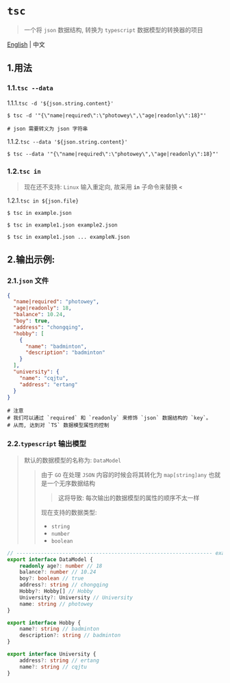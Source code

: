 # `tsc`
> 一个将 `json` 数据结构, 转换为 `typescript` 数据模型的转换器的项目
>


[English](./README.md) | 中文

## 1.用法

### 1.1.`tsc --data`

1.1.1.`tsc -d '${json.string.content}'`

```shell
$ tsc -d '"{\"name|required\":\"photowey\",\"age|readonly\":18}"'
    
# json 需要转义为 json 字符串
```

1.1.2.`tsc --data '${json.string.content}'`

```shell
$ tsc --data '"{\"name|required\":\"photowey\",\"age|readonly\":18}"'
```

### 1.2.`tsc in`

> 现在还不支持: `Linux` 输入重定向, 故采用 **`in`** 子命令来替换 **`<`**

1.2.1.`tsc in ${json.file}`

```shell
$ tsc in example.json

$ tsc in example1.json example2.json

$ tsc in example1.json ... exampleN.json
```

## 2.输出示例:

### 2.1.`json` 文件

```json
{
  "name|required": "photowey",
  "age|readonly": 18,
  "balance": 10.24,
  "boy": true,
  "address": "chongqing",
  "hobby": [
    {
      "name": "badminton",
      "description": "badminton"
    }
  ],
  "university": {
    "name": "cqjtu",
    "address": "ertang"
  }
}
```

```shell
# 注意
# 我们可以通过 `required` 和 `readonly` 来修饰 `json` 数据结构的 `key`。
# 从而, 达到对 `TS` 数据模型属性的控制
```

### 2.2.`typescript` 输出模型

> 默认的数据模型的名称为: `DataModel`
>
> > 由于 `GO` 在处理 `JSON` 内容的时候会将其转化为 `map[string]any` 也就是一个无序数据结构
> >
> > > 这将导致: 每次输出的数据模型的属性的顺序不太一样
> >
> > 现在支持的数据类型:
> >
> > - `string`
> > - `number`
> > - `boolean`

```typescript
// ---------------------------------------------------------------- example.json
export interface DataModel {
    readonly age?: number // 18
    balance?: number // 10.24
    boy?: boolean // true
    address?: string // chongqing
    Hobby?: Hobby[] // Hobby
    University?: University // University
    name: string // photowey
}

export interface Hobby {
    name?: string // badminton
    description?: string // badminton
}

export interface University {
    address?: string // ertang
    name?: string // cqjtu
}
```

